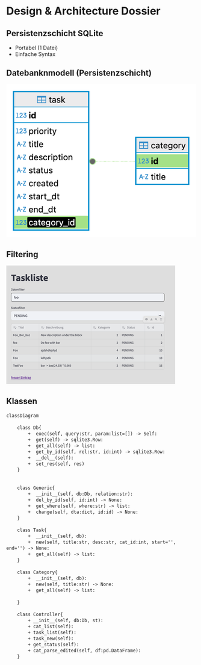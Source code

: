 # Design & Architecture Dossier


## Persistenzschicht SQLite

- Portabel (1 Datei)
- Einfache Syntax





## Datebanknmodell (Persistenzschicht)
![Entity-Relationship Model](er.png "Entity-Relationship Model")


## Filtering 

![Filter](filter_doppelt_klein.png "filter")



## Klassen
```mermaid
classDiagram

    class Db{
        +  exec(self, query:str, param:list=[]) -> Self:
        +  get(self) -> sqlite3.Row:
        +  get_all(self) -> list:
        +  get_by_id(self, rel:str, id:int) -> sqlite3.Row:
        +  __del__(self):
        +  set_res(self, res)
    }

    
    class Generic{
        +  __init__(self, db:Db, relation:str):
        +  del_by_id(self, id:int) -> None:
        +  get_where(self, where:str) -> list:
        +  change(self, dta:dict, id:id) -> None:
    }

    class Task{
        +  __init__(self, db):
        +  new(self, title:str, desc:str, cat_id:int, start='', end='') -> None:
        +  get_all(self) -> list:
    }

    class Category{
        +  __init__(self, db):
        +  new(self, title:str) -> None:
        +  get_all(self) -> list:

    }

    class Controller{
        + __init__(self, db:Db, st):
        + cat_list(self):
        + task_list(self):
        + task_new(self):
        + get_status(self):
        + cat_parse_edited(self, df:pd.DataFrame):
    }
```